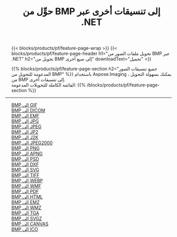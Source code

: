 ﻿---
title: حوِّل من BMP إلى تنسيقات أخرى عبر .NET 
weight: 3920
url: /ar/net/conversion/from/bmp 
lang: ar
langdirlevel: 2
locales: zh-hans,ja,it,ru,de,es,fr,nl,id,lt,pl,pt,vi,tr,ko,zh-hant,ar,hi,th,sv,cs,uk,he
description: باستخدام Aspose.Imaging ، يمكنك بسهولة التحويل من BMP إلى تنسيقات أخرى
---

{{< blocks/products/pf/feature-page-wrap >}}
{{< blocks/products/pf/feature-page-header h1="تحويل ملفات الصور من BMP عبر .NET" h2="تحويل من BMP إلى صيغ أخرى" downloadText="تحميل" >}}


{{% blocks/products/pf/feature-page-section  h2="جميع تنسيقات الصور المدعومة للتحويل من BMP" %}}
باستخدام Aspose.Imaging ، يمكنك بسهولة التحويل من BMP إلى تنسيقات أخرى.
<br/>
القائمة الكاملة للتحويلات المدعومة:
{{% /blocks/products/pf/feature-page-section %}}
<div class="container-fluid productfamilypage bg-gray">
    <div class="convertypes bg-gray agp-content section">
        <div class="container">
		<hr style="margin-left:-20px;"/>
		<div class="row other-converters">
		    <div class='col-md-2 other-converter remove-lp remove-rp'><a href="/imaging/ar/net/conversion/bmp-to-gif" >BMP إلى GIF</a></div><div class='col-md-2 other-converter remove-lp remove-rp'><a href="/imaging/ar/net/conversion/bmp-to-dicom" >BMP إلى DICOM</a></div><div class='col-md-2 other-converter remove-lp remove-rp'><a href="/imaging/ar/net/conversion/bmp-to-emf" >BMP إلى EMF</a></div><div class='col-md-2 other-converter remove-lp remove-rp'><a href="/imaging/ar/net/conversion/bmp-to-jpg" >BMP إلى JPG</a></div><div class='col-md-2 other-converter remove-lp remove-rp'><a href="/imaging/ar/net/conversion/bmp-to-jpeg" >BMP إلى JPEG</a></div><div class='col-md-2 other-converter remove-lp remove-rp'><a href="/imaging/ar/net/conversion/bmp-to-jp2" >BMP إلى JP2</a></div><div class='col-md-2 other-converter remove-lp remove-rp'><a href="/imaging/ar/net/conversion/bmp-to-j2k" >BMP إلى J2K</a></div><div class='col-md-2 other-converter remove-lp remove-rp'><a href="/imaging/ar/net/conversion/bmp-to-jpeg2000" >BMP إلى JPEG2000</a></div><div class='col-md-2 other-converter remove-lp remove-rp'><a href="/imaging/ar/net/conversion/bmp-to-png" >BMP إلى PNG</a></div><div class='col-md-2 other-converter remove-lp remove-rp'><a href="/imaging/ar/net/conversion/bmp-to-apng" >BMP إلى APNG</a></div><div class='col-md-2 other-converter remove-lp remove-rp'><a href="/imaging/ar/net/conversion/bmp-to-psd" >BMP إلى PSD</a></div><div class='col-md-2 other-converter remove-lp remove-rp'><a href="/imaging/ar/net/conversion/bmp-to-dxf" >BMP إلى DXF</a></div><div class='col-md-2 other-converter remove-lp remove-rp'><a href="/imaging/ar/net/conversion/bmp-to-svg" >BMP إلى SVG</a></div><div class='col-md-2 other-converter remove-lp remove-rp'><a href="/imaging/ar/net/conversion/bmp-to-tiff" >BMP إلى TIFF</a></div><div class='col-md-2 other-converter remove-lp remove-rp'><a href="/imaging/ar/net/conversion/bmp-to-webp" >BMP إلى WEBP</a></div><div class='col-md-2 other-converter remove-lp remove-rp'><a href="/imaging/ar/net/conversion/bmp-to-wmf" >BMP إلى WMF</a></div><div class='col-md-2 other-converter remove-lp remove-rp'><a href="/imaging/ar/net/conversion/bmp-to-pdf" >BMP إلى PDF</a></div><div class='col-md-2 other-converter remove-lp remove-rp'><a href="/imaging/ar/net/conversion/bmp-to-html" >BMP إلى HTML</a></div><div class='col-md-2 other-converter remove-lp remove-rp'><a href="/imaging/ar/net/conversion/bmp-to-emz" >BMP إلى EMZ</a></div><div class='col-md-2 other-converter remove-lp remove-rp'><a href="/imaging/ar/net/conversion/bmp-to-wmz" >BMP إلى WMZ</a></div><div class='col-md-2 other-converter remove-lp remove-rp'><a href="/imaging/ar/net/conversion/bmp-to-tga" >BMP إلى TGA</a></div><div class='col-md-2 other-converter remove-lp remove-rp'><a href="/imaging/ar/net/conversion/bmp-to-svgz" >BMP إلى SVGZ</a></div><div class='col-md-2 other-converter remove-lp remove-rp'><a href="/imaging/ar/net/conversion/bmp-to-canvas" >BMP إلى CANVAS</a></div><div class='col-md-2 other-converter remove-lp remove-rp'><a href="/imaging/ar/net/conversion/bmp-to-ico" >BMP إلى ICO</a></div>
                </div>
        </div>
    </div>
</div>
<br/>


